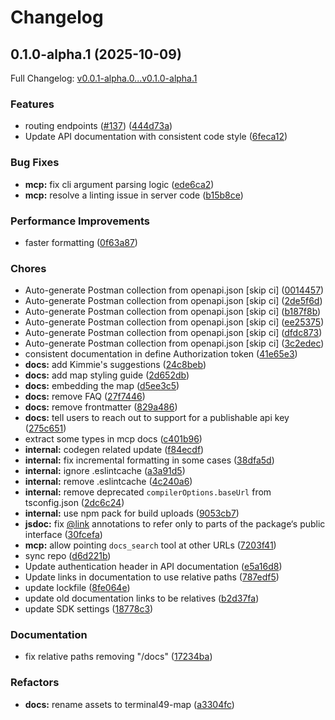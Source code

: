 # Changelog

## 0.1.0-alpha.1 (2025-10-09)

Full Changelog: [v0.0.1-alpha.0...v0.1.0-alpha.1](https://github.com/Terminal49/API/compare/v0.0.1-alpha.0...v0.1.0-alpha.1)

### Features

* routing endpoints ([#137](https://github.com/Terminal49/API/issues/137)) ([444d73a](https://github.com/Terminal49/API/commit/444d73abf796697e584ffea492f6a144301063ff))
* Update API documentation with consistent code style ([6feca12](https://github.com/Terminal49/API/commit/6feca125ec4763ef28050e410d2dba7723a05553))


### Bug Fixes

* **mcp:** fix cli argument parsing logic ([ede6ca2](https://github.com/Terminal49/API/commit/ede6ca26441a7d523370ff3acc9e2f72d0333e60))
* **mcp:** resolve a linting issue in server code ([b15b8ce](https://github.com/Terminal49/API/commit/b15b8ce7037168f1523d0edb8863721f393b2aa0))


### Performance Improvements

* faster formatting ([0f63a87](https://github.com/Terminal49/API/commit/0f63a87f08127ec6e4d7af0c387d00cbff60cfdb))


### Chores

* Auto-generate Postman collection from openapi.json [skip ci] ([0014457](https://github.com/Terminal49/API/commit/0014457552587843b354cefb8a47946624265590))
* Auto-generate Postman collection from openapi.json [skip ci] ([2de5f6d](https://github.com/Terminal49/API/commit/2de5f6d1276c225013633b433912c28c115f9c53))
* Auto-generate Postman collection from openapi.json [skip ci] ([b187f8b](https://github.com/Terminal49/API/commit/b187f8b0cac20c15c97ddaefbae0ff796636d45e))
* Auto-generate Postman collection from openapi.json [skip ci] ([ee25375](https://github.com/Terminal49/API/commit/ee253755972153085cd4cd8322de09302b5d7135))
* Auto-generate Postman collection from openapi.json [skip ci] ([dfdc873](https://github.com/Terminal49/API/commit/dfdc8739fd0f7fc5326a20815c617b5b51aece4e))
* Auto-generate Postman collection from openapi.json [skip ci] ([3c2edec](https://github.com/Terminal49/API/commit/3c2edecc7b379952f5c254ae21d4f201efbb2c8d))
* consistent documentation in define Authorization token ([41e65e3](https://github.com/Terminal49/API/commit/41e65e3beb34758da5f542182ed95c8deed0b413))
* **docs:** add Kimmie's suggestions ([24c8beb](https://github.com/Terminal49/API/commit/24c8bebd1657cbba12e2cd601d6ac3ebcb9b83f7))
* **docs:** add map styling guide ([2d652db](https://github.com/Terminal49/API/commit/2d652dba04ccd4cbf002aa4a46a5c39fe12cb6e2))
* **docs:** embedding the map ([d5ee3c5](https://github.com/Terminal49/API/commit/d5ee3c58b165dda56e39c61f1a65ec60f48645d7))
* **docs:** remove FAQ ([27f7446](https://github.com/Terminal49/API/commit/27f7446d93e57f1836778f00bb9738d8090020d8))
* **docs:** remove frontmatter ([829a486](https://github.com/Terminal49/API/commit/829a48691d2ad4e7c120a63f9aafbe738e15d104))
* **docs:** tell users to reach out to support for a publishable api key ([275c651](https://github.com/Terminal49/API/commit/275c6517db6eed686ea7888271918db0f3aba4bb))
* extract some types in mcp docs ([c401b96](https://github.com/Terminal49/API/commit/c401b96fdfd08cc3875b4c70ad2b301449dca2d5))
* **internal:** codegen related update ([f84ecdf](https://github.com/Terminal49/API/commit/f84ecdfd90a15a670b3cf8d485065ff2d3c0304f))
* **internal:** fix incremental formatting in some cases ([38dfa5d](https://github.com/Terminal49/API/commit/38dfa5dc6ada0c4001dc91045d604413549cb3d5))
* **internal:** ignore .eslintcache ([a3a91d5](https://github.com/Terminal49/API/commit/a3a91d59e6bbc6cc72cc77adac8d561f9f4367b7))
* **internal:** remove .eslintcache ([4c240a6](https://github.com/Terminal49/API/commit/4c240a69ab7742cc3394696f8487e90ac123f083))
* **internal:** remove deprecated `compilerOptions.baseUrl` from tsconfig.json ([2dc6c24](https://github.com/Terminal49/API/commit/2dc6c2440b784f44084d504f23b61c039af7795d))
* **internal:** use npm pack for build uploads ([9053cb7](https://github.com/Terminal49/API/commit/9053cb7bb1f3ac4c1d9f476d182532996b389e6b))
* **jsdoc:** fix [@link](https://github.com/link) annotations to refer only to parts of the package‘s public interface ([30fcefa](https://github.com/Terminal49/API/commit/30fcefabf83c22664ac648458470b777731336f6))
* **mcp:** allow pointing `docs_search` tool at other URLs ([7203f41](https://github.com/Terminal49/API/commit/7203f410bdf0d56012c2682d59f7c52c9942fcdf))
* sync repo ([d6d221b](https://github.com/Terminal49/API/commit/d6d221bcb9e5a3de064d488a2bd2fe75da555592))
* Update authentication header in API documentation ([e5a16d8](https://github.com/Terminal49/API/commit/e5a16d8b33db6092dadb62240320fc296d129f10))
* Update links in documentation to use relative paths ([787edf5](https://github.com/Terminal49/API/commit/787edf58c0c9be31df42ab662b0107187a0964af))
* update lockfile ([8fe064e](https://github.com/Terminal49/API/commit/8fe064e19abfcc0bfd54b027a80a73bbaeac118f))
* update old documentation links to be relatives ([b2d37fa](https://github.com/Terminal49/API/commit/b2d37fa67415ad02b3ed0f8c04ec25506a82baff))
* update SDK settings ([18778c3](https://github.com/Terminal49/API/commit/18778c3ff151d9bd7c0ce0b7667242df722b2fa0))


### Documentation

* fix relative paths removing "/docs" ([17234ba](https://github.com/Terminal49/API/commit/17234ba07b738aa8d62040189c51536477bcc9ae))


### Refactors

* **docs:** rename assets to terminal49-map ([a3304fc](https://github.com/Terminal49/API/commit/a3304fc79eda7fe58852076d0f5d1deaf2acde3b))
